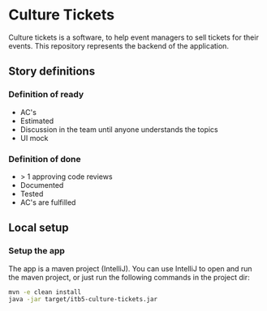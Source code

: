 # Culture Tickets

Culture tickets is a software, to help event managers to sell tickets for their events.
This repository represents the backend of the application.

## Story definitions

### Definition of ready

* AC's
* Estimated
* Discussion in the team until anyone understands the topics
* UI mock

### Definition of done

* \> 1 approving code reviews
* Documented
* Tested
* AC's are fulfilled

## Local setup

### Setup the app

The app is a maven project (IntelliJ). You can use IntelliJ to open and
run the maven project, or just run the following commands in the project
dir:

```bash
mvn -e clean install
java -jar target/itb5-culture-tickets.jar
```
